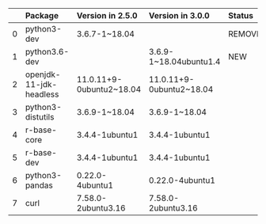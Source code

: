 <!-- markdown-link-check-disable -->

|    | Package                 | Version in 2.5.0         | Version in 3.0.0         | Status   |
|---:|:------------------------|:-------------------------|:-------------------------|:---------|
|  0 | python3-dev             | 3.6.7-1~18.04            |                          | REMOVED  |
|  1 | python3.6-dev           |                          | 3.6.9-1~18.04ubuntu1.4   | NEW      |
|  2 | openjdk-11-jdk-headless | 11.0.11+9-0ubuntu2~18.04 | 11.0.11+9-0ubuntu2~18.04 |          |
|  3 | python3-distutils       | 3.6.9-1~18.04            | 3.6.9-1~18.04            |          |
|  4 | r-base-core             | 3.4.4-1ubuntu1           | 3.4.4-1ubuntu1           |          |
|  5 | r-base-dev              | 3.4.4-1ubuntu1           | 3.4.4-1ubuntu1           |          |
|  6 | python3-pandas          | 0.22.0-4ubuntu1          | 0.22.0-4ubuntu1          |          |
|  7 | curl                    | 7.58.0-2ubuntu3.16       | 7.58.0-2ubuntu3.16       |          |